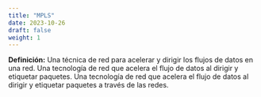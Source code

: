 ```yaml
---
title: "MPLS"
date: 2023-10-26
draft: false
weight: 1
---
```


**Definición:** Una técnica de red para acelerar y dirigir los flujos de datos en una red. Una tecnología de red que acelera el flujo de datos al dirigir y etiquetar paquetes. Una tecnología de red que acelera el flujo de datos al dirigir y etiquetar paquetes a través de las redes.
